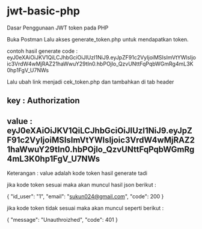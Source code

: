# jwt-basic-php
Dasar Penggunaan JWT token pada PHP

Buka Postman Lalu akses generate_token.php untuk mendapatkan token.

contoh hasil generate code :
eyJ0eXAiOiJKV1QiLCJhbGciOiJIUzI1NiJ9.eyJpZF91c2VyIjoiMSIsImVtYWlsIjoic3VrdW4wMjRAZ21haWwuY29tIn0.hbPOjlo_QzvUNttFqPqbWGmRg4mL3K0hp1FgV_U7NWs

Lalu ubah link menjadi cek_token.php dan tambahkan di tab header 

key : Authorization
---------------------------
value : eyJ0eXAiOiJKV1QiLCJhbGciOiJIUzI1NiJ9.eyJpZF91c2VyIjoiMSIsImVtYWlsIjoic3VrdW4wMjRAZ21haWwuY29tIn0.hbPOjlo_QzvUNttFqPqbWGmRg4mL3K0hp1FgV_U7NWs
---------------------------
Keterangan : value adalah kode token hasil generate tadi

jika kode token sesuai maka akan muncul hasil json berikut :

{
    "id_user": "1",
    "email": "sukun024@gmail.com",
    "code": 200
}

jika kode token tidak sesuai maka akan muncul seperti berikut :

{
    "message": "Unauthroizhed",
    "code": 401
}

